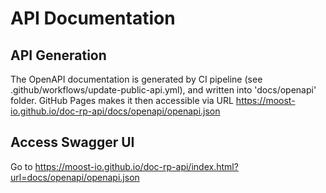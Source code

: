 # API Documentation

## API Generation
The OpenAPI documentation is generated by CI pipeline (see .github/workflows/update-public-api.yml),
and written into 'docs/openapi' folder.
GitHub Pages makes it then accessible via URL https://moost-io.github.io/doc-rp-api/docs/openapi/openapi.json

## Access Swagger UI
Go to https://moost-io.github.io/doc-rp-api/index.html?url=docs/openapi/openapi.json
